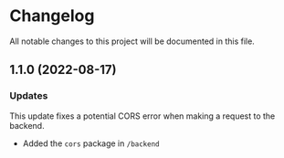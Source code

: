 # Changelog
All notable changes to this project will be documented in this file.

## 1.1.0 (2022-08-17)

### Updates
This update fixes a potential CORS error when making a request to the backend.
- Added the `cors` package in `/backend`
